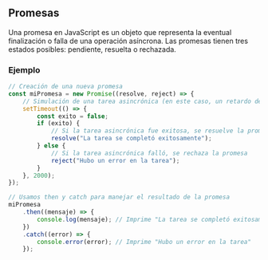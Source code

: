 
## Promesas

Una promesa en JavaScript es un objeto que representa la eventual finalización o falla de una operación asíncrona. Las promesas tienen tres estados posibles: pendiente, resuelta o rechazada.

### Ejemplo

```js
// Creación de una nueva promesa
const miPromesa = new Promise((resolve, reject) => {
    // Simulación de una tarea asincrónica (en este caso, un retardo de 2 segundos)
    setTimeout(() => {
        const exito = false;
        if (exito) {
            // Si la tarea asincrónica fue exitosa, se resuelve la promesa
            resolve("La tarea se completó exitosamente");
        } else {
            // Si la tarea asincrónica falló, se rechaza la promesa
            reject("Hubo un error en la tarea");
        }
    }, 2000);
});

// Usamos then y catch para manejar el resultado de la promesa
miPromesa
    .then((mensaje) => {
        console.log(mensaje); // Imprime "La tarea se completó exitosamente"
    })
    .catch((error) => {
        console.error(error); // Imprime "Hubo un error en la tarea"
    });
```